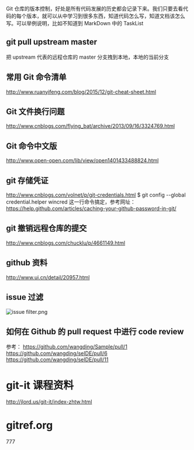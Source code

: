 Git  仓库的版本控制，好处是所有代码发展的历史都会记录下来。我们只要去看代码的每个版本，就可以从中学习到很多东西，知道代码怎么写，知道文档该怎么写。可以举例说明，比如不知道到 MarkDown 中的 TaskList  

## git pull upstream master
把 upstream 代表的远程仓库的 master 分支拽到本地，本地的当前分支

## 常用 Git 命令清单 
http://www.ruanyifeng.com/blog/2015/12/git-cheat-sheet.html

## Git 文件换行问题
http://www.cnblogs.com/flying_bat/archive/2013/09/16/3324769.html

## Git 命令中文版
http://www.open-open.com/lib/view/open1401433488824.html

## git 存储凭证
http://www.cnblogs.com/volnet/p/git-credentials.html
$ git config --global credential.helper wincred
这一行命令搞定，参考网址：https://help.github.com/articles/caching-your-github-password-in-git/

## git 撤销远程仓库的提交
http://www.cnblogs.com/chucklu/p/4661149.html

## github 资料
http://www.ui.cn/detail/20957.html

## issue 过滤

![issue filter.png](http://upload-images.jianshu.io/upload_images/3058932-fbc953aaadb6cdf0.png?imageMogr2/auto-orient/strip%7CimageView2/2/w/1240)

## 如何在 Github 的 pull request 中进行 code review
参考：
https://github.com/wangding/Sample/pull/1
https://github.com/wangding/seIDE/pull/6
https://github.com/wangding/seIDE/pull/11

# git-it 课程资料
http://jlord.us/git-it/index-zhtw.html

# gitref.org
777